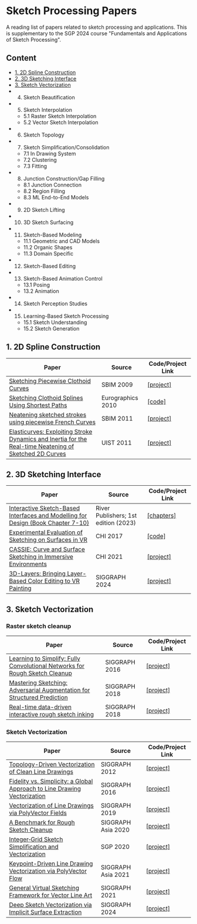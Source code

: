 # Sketch Processing Papers

A reading list of papers related to sketch processing and applications. This is supplementary to the SGP 2024 course "Fundamentals and Applications of Sketch Processing".

## Content
- [1. 2D Spline Construction](#1-2d-spline-construction)
- [2. 3D Sketching Interface](#2-3d-sketching-interface)
- [3. Sketch Vectorization](#3-sketch-vectorization)
- 4. Sketch Beautification
- 5. Sketch Interpolation
  - 5.1 Raster Sketch Interpolation
  - 5.2 Vector Sketch Interpolation
- 6. Sketch Topology
- 7. Sketch Simplification/Consolidation
  - 7.1 In Drawing System
  - 7.2 Clustering
  - 7.3 Fitting
- 8. Junction Construction/Gap Filling
  - 8.1 Junction Connection
  - 8.2 Region Filling
  - 8.3 ML End-to-End Models
- 9. 2D Sketch Lifting
- 10. 3D Sketch Surfacing
- 11. Sketch-Based Modeling
  - 11.1 Geometric and CAD Models
  - 11.2 Organic Shapes
  - 11.3 Domain Specific
- 12. Sketch-Based Editing
- 13. Sketch-Based Animation Control
  - 13.1 Posing
  - 13.2 Animation
- 14. Sketch Perception Studies
- 15. Learning-Based Sketch Processing
  - 15.1 Sketch Understanding
  - 15.2 Sketch Generation
 
## 1. 2D Spline Construction

| Paper | Source | Code/Project Link  |
| --- | --- | --- |
| [Sketching Piecewise Clothoid Curves](https://www.sciencedirect.com/science/article/pii/S0097849309000843) | SBIM 2009 | [[project]](https://www.dgp.toronto.edu/~mccrae/projects/clothoid/) |
| [Sketching Clothoid Splines Using Shortest Paths](https://onlinelibrary.wiley.com/doi/full/10.1111/j.1467-8659.2009.01635.x) | Eurographics 2010 | [[code]](https://github.com/bkmeneguello/cornucopia-lib) |
| [Neatening sketched strokes using piecewise French Curves](https://dl.acm.org/doi/abs/10.1145/2021164.2021190) | SBIM 2011 | [[project]](https://www.dgp.toronto.edu/~mccrae/projects/french/) |
| [Elasticurves: Exploiting Stroke Dynamics and Inertia for the Real-time Neatening of Sketched 2D Curves](https://dl.acm.org/doi/abs/10.1145/2047196.2047246) | UIST 2011 | [[project]](https://www.dgp.toronto.edu/~ythiel/Elasticurves/) |

## 2. 3D Sketching Interface

| Paper | Source | Code/Project Link  |
| --- | --- | --- |
| [Interactive Sketch-Based Interfaces and Modelling for Design (Book Chapter 7-10)](https://www.routledge.com/Interactive-Sketch-based-Interfaces-and-Modelling-for-Design/Bonnici-Camilleri/p/book/9788770227704) | River Publishers; 1st edition (2023) | [[chapters]](https://rahularora.xyz/en/) |
| [Experimental Evaluation of Sketching on Surfaces in VR](https://dl.acm.org/doi/10.1145/3025453.3025474) | CHI 2017 | [[code]](https://github.com/rarora7777/VRSketchingStudyCHI17) |
| [CASSIE: Curve and Surface Sketching in Immersive Environments](https://dl.acm.org/doi/10.1145/3411764.3445158) | CHI 2021 | [[project]](https://em-yu.github.io/research/cassie/) |
| [3D-Layers: Bringing Layer-Based Color Editing to VR Painting]() | SIGGRAPH 2024 | [[project]](https://em-yu.github.io/research/3dlayers/) |

## 3. Sketch Vectorization

### Raster sketch cleanup
| Paper | Source | Code/Project Link  |
| --- | --- | --- |
| [Learning to Simplify: Fully Convolutional Networks for Rough Sketch Cleanup](https://dl.acm.org/doi/10.1145/2897824.2925972) | SIGGRAPH 2016 | [[project]](https://esslab.jp/~ess/en/research/sketch_master/) |
| [Mastering Sketching: Adversarial Augmentation for Structured Prediction](https://arxiv.org/abs/1703.08966) | SIGGRAPH 2018 | [[project]](https://esslab.jp/~ess/en/research/sketch_master/) |
| [Real-time data-driven interactive rough sketch inking](https://dl.acm.org/doi/10.1145/3197517.3201370) | SIGGRAPH 2018 | [[project]](https://esslab.jp/~ess/en/research/inking/) |

### Sketch Vectorization
| Paper | Source | Code/Project Link  |
| --- | --- | --- |
| [Topology-Driven Vectorization of Clean Line Drawings](https://dl.acm.org/doi/10.1145/2421636.2421640) | SIGGRAPH 2012 | [[project]](https://disneyanimation.com/publications/topology-driven-vectorization-of-clean-line-drawings/) |
| [Fidelity vs. Simplicity: a Global Approach to Line Drawing Vectorization](https://dl.acm.org/doi/10.1145/2897824.2925946) | SIGGRAPH 2016 | [[project]](https://www-sop.inria.fr/reves/Basilic/2016/FLB16/) |
| [Vectorization of Line Drawings via PolyVector Fields](https://arxiv.org/abs/1801.01922) | SIGGRAPH 2019 | [[project]](https://github.com/bmpix/PolyVectorization) |
| [A Benchmark for Rough Sketch Cleanup](https://dl.acm.org/doi/abs/10.1145/3414685.3417784) | SIGGRAPH Asia 2020 | [[project]](https://cragl.cs.gmu.edu/sketchbench/) |
| [Integer‐Grid Sketch Simplification and Vectorization](https://onlinelibrary.wiley.com/doi/full/10.1111/cgf.14075) | SGP 2020 | [[project]](https://www-sop.inria.fr/reves/Basilic/2020/SBBB20/) |
| [Keypoint-Driven Line Drawing Vectorization via PolyVector Flow](https://dl.acm.org/doi/10.1145/3478513.3480529) | SIGGRAPH Asia 2021 | [[project]](https://puhachov.xyz/publications/keypoint-driven-polyvector-flow/) |
| [General Virtual Sketching Framework for Vector Line Art](https://dl.acm.org/doi/abs/10.1145/3450626.3459833) | SIGGRAPH 2021 | [[project]](https://markmohr.github.io/virtual_sketching/) |
| [Deep Sketch Vectorization via Implicit Surface Extraction](https://cragl.cs.gmu.edu/sketchvector/) | SIGGRAPH 2024 | [[project]](https://cragl.cs.gmu.edu/sketchvector/) |
